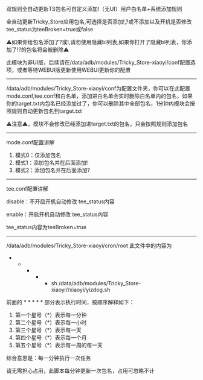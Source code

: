 双规则全自动更新TS包名可自定义添加!（无UI）用户白名单+系统添加规则

全自动更新Tricky_Store应用包名,可选择是否添加!,?或不添加以及开机是否修改tee_status为teeBroken=true或false

⚠️如果你给包名添加了?或!,请勿使用隐藏bl列表,如果你打开了隐藏bl列表，你添加了!?的包名将会被删除⚠️

此模块为非UI版，后续请在/data/adb/modules/Tricky_Store-xiaoyi/conf配置选项，或者等待WEBUI版更新使用WEBUI更新你的配置
********************************************
/data/adb/modules/Tricky_Store-xiaoyi/conf为配置文件夹，你可以在此配置mode.conf,tee.conf和白名单，添加进白名单会实时删除白名单内的包名，如果你的target.txt内包名已经添加过了，你可以删除其中全部包名，1分钟内模块会按照规则自动更新包名到target.txt

⚠️注意⚠️，模块不会修改已经添加进target.txt的包名，只会按照规则添加包名
********************************************
mode.conf配置讲解

1. 模式0：仅添加包名
2. 模式1：添加包名并在后面添加!
3. 模式2：添加包名并在后面添加?
********************************************
tee.conf配置讲解

disable：不开启开机自动修改 tee_status内容

enable：开启开机自动修改 tee_status内容

tee_status内容为teeBroken=true

********************************************
/data/adb/modules/Tricky_Store-xiaoyi/cron/root
此文件中的内容为
* * * * * sh /data/adb/modules/Tricky_Store-xiaoyi//xiaoyi/yizdog.sh

前面的 * * * * * 部分表示执行时间，按顺序解释如下：

1. 第一个星号（*）表示每一分钟
2. 第二个星号（*）表示每一小时
3. 第三个星号（*）表示每一天
4. 第四个星号（*）表示每一个月
5. 第五个星号（*）表示每一周的每一天

综合意思是：每一分钟执行一次任务

请无需担心占用，此脚本每分钟更新一次包名，占用可忽略不计
